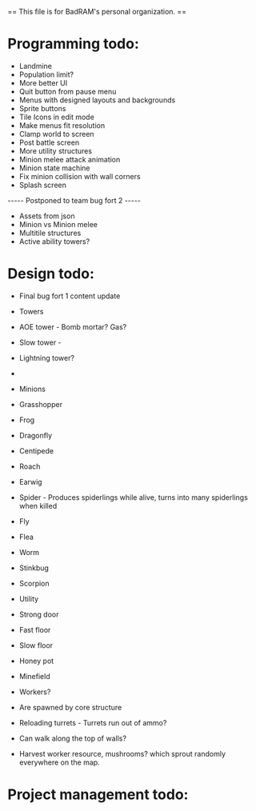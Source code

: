  == This file is for BadRAM's personal organization. ==

Programming todo:
=================
- Landmine
- Population limit?
- More better UI
 - Quit button from pause menu
 - Menus with designed layouts and backgrounds
 - Sprite buttons
 - Tile Icons in edit mode
 - Make menus fit resolution
 - Clamp world to screen
 - Post battle screen
- More utility structures
- Minion melee attack animation
- Minion state machine
- Fix minion collision with wall corners
- Splash screen

----- Postponed to team bug fort 2 -----
- Assets from json
- Minion vs Minion melee
- Multitile structures
- Active ability towers?


Design todo:
============
- Final bug fort 1 content update
 - Towers
  - AOE tower - Bomb mortar? Gas?
  - Slow tower - 
  - Lightning tower?
  - 
 - Minions
  - Grasshopper
  - Frog
  - Dragonfly
  - Centipede
  - Roach
  - Earwig
  - Spider - Produces spiderlings while alive, turns into many spiderlings when killed
  - Fly
  - Flea
  - Worm
  - Stinkbug
  - Scorpion
 - Utility
  - Strong door
  - Fast floor
  - Slow floor
  - Honey pot
  - Minefield


- Workers?
 - Are spawned by core structure
 - Reloading turrets - Turrets run out of ammo?
 - Can walk along the top of walls?
 - Harvest worker resource, mushrooms? which sprout randomly everywhere on the map.


Project management todo:
========================


